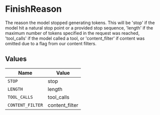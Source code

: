# FinishReason

The reason the model stopped generating tokens. This will be 'stop' if the model hit a natural stop point or a provided stop sequence, 'length' if the maximum number of tokens specified in the request was reached, 'tool_calls' if the model called a tool, or 'content_filter' if content was omitted due to a flag from our content filters.


## Values

| Name             | Value            |
| ---------------- | ---------------- |
| `STOP`           | stop             |
| `LENGTH`         | length           |
| `TOOL_CALLS`     | tool_calls       |
| `CONTENT_FILTER` | content_filter   |